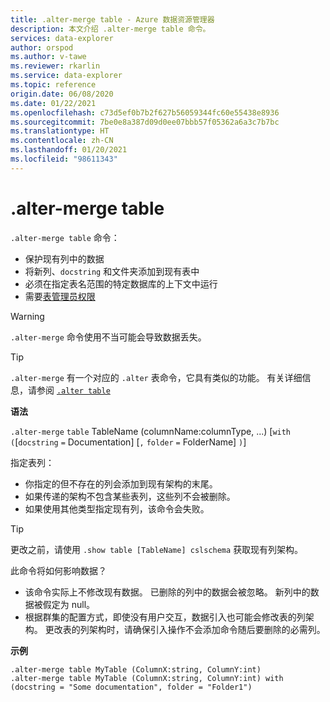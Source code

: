 ```yaml
---
title: .alter-merge table - Azure 数据资源管理器
description: 本文介绍 .alter-merge table 命令。
services: data-explorer
author: orspod
ms.author: v-tawe
ms.reviewer: rkarlin
ms.service: data-explorer
ms.topic: reference
origin.date: 06/08/2020
ms.date: 01/22/2021
ms.openlocfilehash: c73d5ef0b7b2f627b56059344fc60e55438e8936
ms.sourcegitcommit: 7be0e8a387d09d0ee07bbb57f05362a6a3c7b7bc
ms.translationtype: HT
ms.contentlocale: zh-CN
ms.lasthandoff: 01/20/2021
ms.locfileid: "98611343"
---
```

# <a name="alter-merge-table"></a>.alter-merge table
 
`.alter-merge table` 命令：

* 保护现有列中的数据
* 将新列、`docstring` 和文件夹添加到现有表中
* 必须在指定表名范围的特定数据库的上下文中运行
* 需要[表管理员权限](../management/access-control/role-based-authorization.md)

> [!WARNING]
> `.alter-merge` 命令使用不当可能会导致数据丢失。

> [!TIP]
> `.alter-merge` 有一个对应的 `.alter` 表命令，它具有类似的功能。 有关详细信息，请参阅 [`.alter table`](../management/alter-table-command.md)

**语法**

`.alter-merge` `table` TableName (columnName:columnType, ...)  [`with` `(`[`docstring` `=` Documentation] [`,` `folder` `=` FolderName] `)`]    

指定表列：
 * 你指定的但不存在的列会添加到现有架构的末尾。
 * 如果传递的架构不包含某些表列，这些列不会被删除。
 * 如果使用其他类型指定现有列，该命令会失败。

> [!TIP]
> 更改之前，请使用 `.show table [TableName] cslschema` 获取现有列架构。

此命令将如何影响数据？
* 该命令实际上不修改现有数据。 已删除的列中的数据会被忽略。 新列中的数据被假定为 null。
* 根据群集的配置方式，即使没有用户交互，数据引入也可能会修改表的列架构。 更改表的列架构时，请确保引入操作不会添加命令随后要删除的必需列。

**示例**

```kusto
.alter-merge table MyTable (ColumnX:string, ColumnY:int) 
.alter-merge table MyTable (ColumnX:string, ColumnY:int) with (docstring = "Some documentation", folder = "Folder1")
```
 
